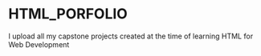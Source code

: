 # HTML_PORFOLIO
I upload all my capstone projects created at the time of learning HTML for Web Development
